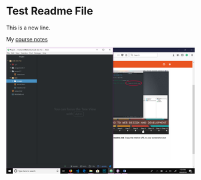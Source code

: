 # Test Readme File

This is a new line.

My [course notes](./notes.txt)

![Image of My Workspace](./test/images/screenshot.png)
